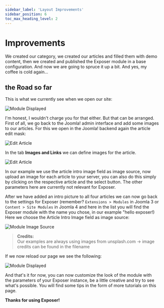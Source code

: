 ```yaml
---
sidebar_label: 'Layout Improvements'
sidebar_position: 6
toc_max_heading_level: 2
---
```


# Improvements

<p class="lead">
We created our category, we created our articles and filled them with demo content, then we created and published the 
Exposer module in a base configuration. And now we are going to spruce it up a bit. And yes, my coffee is cold again...
</p>

## the Road so far

This is what we currently see when we open our site:

<img src="/img/general/frontend_first_impression.jpg" alt="Module Displayed" className="bordered" />

I'm honest, I wouldn't charge you for that either. But that can be arranged. First of all, we go back to the Joomla!
admin interface and add some images to our articles. For this we open in the Joomla! backend again the article edit
mask:

<img src="/img/general/article_edit_c1.jpg" alt="Edit Article" className="bordered" />

In the tab **Images and Links** we can define images for the article.

<img src="/img/change_intro_image.jpg" alt="Edit Article" className="bordered" />

In our example we use the article intro image field as image source, now upload an image for each article to your
server, you can also do this simply by clicking on the respective article and the select button. The other parameters
here are currently not relevant for Exposer.

After we have added an intro picture to all four articles we can now go back to the settings for Exposer (remember?
`Extensions > Modules` in Joomla 3 or `Content > Site Modules` in Joomla 4 and here in the list you will find the Exposer module with the name you chose, in our example "hello
exposer!) Here we choose the Article Intro Image field as image source:

<img src="/img/exposer/img_src_intro_img.jpg" alt="Module Image Source" className="bordered" />

> **Credits:**  
> Our examples are always using images from unsplash.com -> image credits can be found in the filename

If we now reload our page we see the following:

<img src="/img/exposer/exposer_with_images.jpg" alt="Module Displayed" className="bordered" />

And that's it for now, you can now customize the look of the module with the parameters of your Exposer instance, be a
little creative and try to see what's possible. You will find some tips in the form of more tutorials on this page.

**Thanks for using Exposer!**


